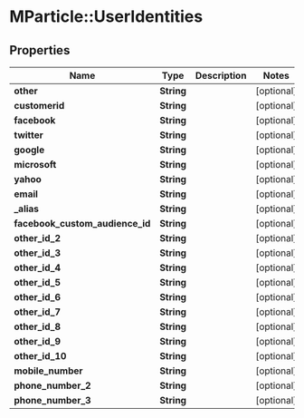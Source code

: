 # MParticle::UserIdentities

## Properties
Name | Type | Description | Notes
------------ | ------------- | ------------- | -------------
**other** | **String** |  | [optional] 
**customerid** | **String** |  | [optional] 
**facebook** | **String** |  | [optional] 
**twitter** | **String** |  | [optional] 
**google** | **String** |  | [optional] 
**microsoft** | **String** |  | [optional] 
**yahoo** | **String** |  | [optional] 
**email** | **String** |  | [optional] 
**_alias** | **String** |  | [optional] 
**facebook_custom_audience_id** | **String** |  | [optional] 
**other_id_2** | **String** |  | [optional] 
**other_id_3** | **String** |  | [optional] 
**other_id_4** | **String** |  | [optional] 
**other_id_5** | **String** |  | [optional] 
**other_id_6** | **String** |  | [optional] 
**other_id_7** | **String** |  | [optional] 
**other_id_8** | **String** |  | [optional] 
**other_id_9** | **String** |  | [optional] 
**other_id_10** | **String** |  | [optional] 
**mobile_number** | **String** |  | [optional] 
**phone_number_2** | **String** |  | [optional] 
**phone_number_3** | **String** |  | [optional] 


